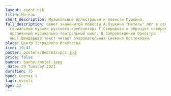 ```yaml
---
layout: event.njk
title: Метель
short_description: Музыкальные иллюстрации к повести Пушкина.
full_description: Сюжет знаменитой повести А.Пушкина "Метель" лёг в основу
  гениальной музыки русского композитора Г.Свиридова и образует невероятно
  органичный музыкально-театральный цикл. В сопровождении Оркестра
  им.Г.Шендерева текст читает очаровательная Снежана Костюкович.
place: Центр Эстрадного Искусства
time: 19:43
poster: posters/8e2rm3svpcc.jpg
price: false
banner: banner/metel.jpeg
_date: 29 Tuesday 2021
duration: 75
band: Состав 1
tags: events
age: 12
---
```

